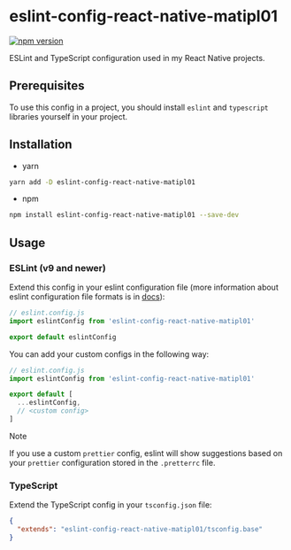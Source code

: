 # eslint-config-react-native-matipl01

[![npm version](https://badge.fury.io/js/eslint-config-react-native-matipl01.svg)](https://badge.fury.io/js/eslint-config-react-native-matipl01)

ESLint and TypeScript configuration used in my React Native projects.

## Prerequisites

To use this config in a project, you should install `eslint` and `typescript` libraries yourself in your project.

## Installation

- yarn

```sh
yarn add -D eslint-config-react-native-matipl01
```

- npm

```sh
npm install eslint-config-react-native-matipl01 --save-dev
```

## Usage

### ESLint (v9 and newer)

Extend this config in your eslint configuration file (more information about eslint configuration file formats is in [docs](https://eslint.org/docs/latest/use/configure/configuration-files#configuration-file-formats)):

```js
// eslint.config.js
import eslintConfig from 'eslint-config-react-native-matipl01'

export default eslintConfig
```

You can add your custom configs in the following way:

```js
// eslint.config.js
import eslintConfig from 'eslint-config-react-native-matipl01'

export default [
  ...eslintConfig,
  // <custom config>
]
```

> [!NOTE]  
> If you use a custom `prettier` config, eslint will show suggestions based
on your `prettier` configuration stored in the `.pretterrc` file.

### TypeScript

Extend the TypeScript config in your `tsconfig.json` file:

```json
{
  "extends": "eslint-config-react-native-matipl01/tsconfig.base"
}
```
